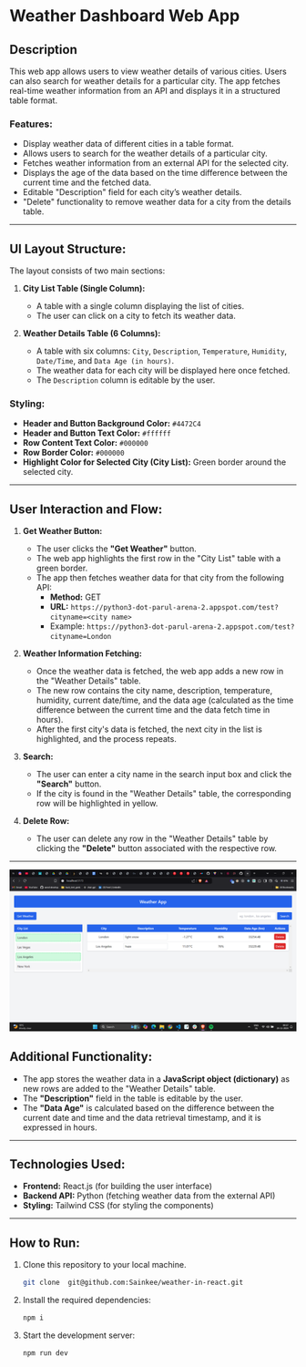 # Weather Dashboard Web App

## Description

This web app allows users to view weather details of various cities. Users can also search for weather details for a particular city. The app fetches real-time weather information from an API and displays it in a structured table format.

### Features:

- Display weather data of different cities in a table format.
- Allows users to search for the weather details of a particular city.
- Fetches weather information from an external API for the selected city.
- Displays the age of the data based on the time difference between the current time and the fetched data.
- Editable "Description" field for each city’s weather details.
- "Delete" functionality to remove weather data for a city from the details table.

---

## UI Layout Structure:

The layout consists of two main sections:

1. **City List Table (Single Column):**
   - A table with a single column displaying the list of cities.
   - The user can click on a city to fetch its weather data.
   
2. **Weather Details Table (6 Columns):**
   - A table with six columns: `City`, `Description`, `Temperature`, `Humidity`, `Date/Time`, and `Data Age (in hours)`.
   - The weather data for each city will be displayed here once fetched.
   - The `Description` column is editable by the user.

### Styling:

- **Header and Button Background Color:** `#4472C4`
- **Header and Button Text Color:** `#ffffff`
- **Row Content Text Color:** `#000000`
- **Row Border Color:** `#000000`
- **Highlight Color for Selected City (City List):** Green border around the selected city.

---

## User Interaction and Flow:

1. **Get Weather Button:**
   - The user clicks the **"Get Weather"** button.
   - The web app highlights the first row in the "City List" table with a green border.
   - The app then fetches weather data for that city from the following API:
     - **Method:** GET
     - **URL:** `https://python3-dot-parul-arena-2.appspot.com/test?cityname=<city name>`
     - Example: `https://python3-dot-parul-arena-2.appspot.com/test?cityname=London`
   
2. **Weather Information Fetching:**
   - Once the weather data is fetched, the web app adds a new row in the "Weather Details" table.
   - The new row contains the city name, description, temperature, humidity, current date/time, and the data age (calculated as the time difference between the current time and the data fetch time in hours).
   - After the first city's data is fetched, the next city in the list is highlighted, and the process repeats.

3. **Search:**
   - The user can enter a city name in the search input box and click the **"Search"** button.
   - If the city is found in the "Weather Details" table, the corresponding row will be highlighted in yellow.

4. **Delete Row:**
   - The user can delete any row in the "Weather Details" table by clicking the **"Delete"** button associated with the respective row.

---
![Weather App Demo](./images/home.png)

## Additional Functionality:

- The app stores the weather data in a **JavaScript object (dictionary)** as new rows are added to the "Weather Details" table.
- The **"Description"** field in the table is editable by the user.
- The **"Data Age"** is calculated based on the difference between the current date and time and the data retrieval timestamp, and it is expressed in hours.

---

## Technologies Used:

- **Frontend:** React.js (for building the user interface)
- **Backend API:** Python (fetching weather data from the external API)
- **Styling:** Tailwind CSS (for styling the components)

---

## How to Run:

1. Clone this repository to your local machine.
   
   ```bash
   git clone  git@github.com:Sainkee/weather-in-react.git
2. Install the required dependencies:
   
   ```bash
   npm i
3. Start the development server:
   
   ```bash
   npm run dev
